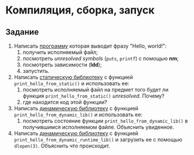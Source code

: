 # Компиляция, сборка, запуск

## Задание

1. Написать [программу](src/1) которая выводит фразу "Hello, world!":
	1. получить исполняемый файл;
	2. посмотреть *unresolved symbols* (`puts`, `printf`) с помощью **nm**;
	3. посмотреть зависимости (**ldd**);
	4. запустить.
2. Написать [статическую библиотеку](src/2) с функцией `print_hello_from_static()` и использовать ее:
	1. посмотреть исполняемый файл на предмет того будет ли функция `print_hello_from_static()` *unresolved*. Почему?
	2. где находится код этой функции?
3. Написать [динамическую библиотеку](src/3) с функцией `print_hello_from_dynamic_lib()` и использовать ее:
	1. посмотреть состояние функции `print_hello_from_dynamic_lib()` в получившимся исполняемом файле. Объяснить увиденное.
4. Написать [динамическую библиотеку](src/4) с функцией `print_hello_from_dynamic_runtime_lib()` и загрузить ее с помощью `dlopen(3)`. Объяснить что происходит.
